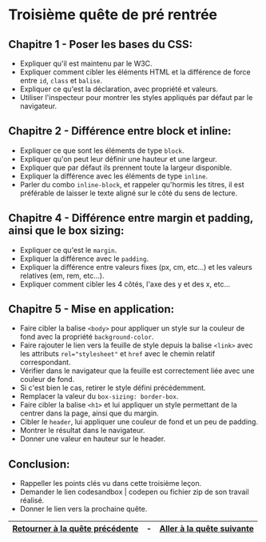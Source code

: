 # Troisième quête de pré rentrée


## Chapitre 1 - Poser les bases du CSS:

- Expliquer qu'il est maintenu par le W3C.
- Expliquer comment cibler les éléments HTML et la différence de force entre `id`, `class` et `balise`.
- Expliquer ce qu'est la déclaration, avec propriété et valeurs.
- Utiliser l'inspecteur pour montrer les styles appliqués par défaut par le navigateur.


## Chapitre 2 - Différence entre block et inline:

- Expliquer ce que sont les éléments de type `block`.
- Expliquer qu'on peut leur définir une hauteur et une largeur.
- Expliquer que par défaut ils prennent toute la largeur disponible.
- Expliquer la différence avec les éléments de type `inline`.
- Parler du combo `inline-block`, et rappeler qu'hormis les titres, il est préférable de laisser le texte aligné sur le côté du sens de lecture.


## Chapitre 4 - Différence entre margin et padding, ainsi que le box sizing:

- Expliquer ce qu'est le `margin`.
- Expliquer la différence avec le `padding`.
- Expliquer la différence entre valeurs fixes (px, cm, etc...) et les valeurs relatives (em, rem, etc...).
- Expliquer comment cibler les 4 côtés, l'axe des y et des x, etc...


## Chapitre 5 - Mise en application:

- Faire cibler la balise `<body>` pour appliquer un style sur la couleur de fond avec la propriété `background-color`.
- Faire rajouter le lien vers la feuille de style depuis la balise `<link>` avec les attributs `rel="stylesheet"` et `href` avec le chemin relatif correspondant.
- Vérifier dans le navigateur que la feuille est correctement liée avec une couleur de fond.
- Si c'est bien le cas, retirer le style défini précédemment.
- Remplacer la valeur du `box-sizing: border-box`.
- Faire cibler la balise `<h1>` et lui appliquer un style permettant de la centrer dans la page, ainsi que du margin.
- Cibler le `header`, lui appliquer une couleur de fond et un peu de padding.
- Montrer le résultat dans le navigateur.
- Donner une valeur en hauteur sur le header.


## Conclusion:

- Rappeller les points clés vu dans cette troisième leçon.
- Demander le lien codesandbox | codepen ou fichier zip de son travail réalisé.
- Donner le lien vers la prochaine quête.

| [Retourner à la quête précédente](Quest_2.md) | - |[Aller à la quête suivante](Quest_4.md) |
| --- | --- | --- |